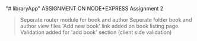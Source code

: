"# libraryApp" 
ASSIGNMENT ON NODE+EXPRESS
Assignment 2 

> Seperate router module for book and author
> Seperate folder book and author view files
> 'Add new book' link added on book listing page.
> Validation added for 'add book' section (client side validation)

